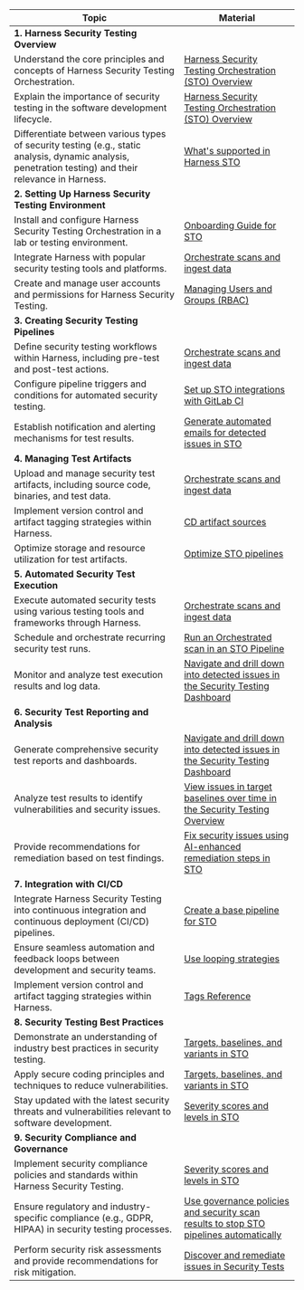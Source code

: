 | Topic                                                                                                                                                  | Material                                                                                                                                                                                                                     |
| ------------------------------------------------------------------------------------------------------------------------------------------------------ | ---------------------------------------------------------------------------------------------------------------------------------------------------------------------------------------------------------------------------- |
| **1. Harness Security Testing Overview**  | |
| Understand the core principles and concepts of Harness Security Testing Orchestration.                                                                 | [Harness Security Testing Orchestration (STO) Overview](https://developer.harness.io/docs/security-testing-orchestration/get-started/overview)                                                                               |
| Explain the importance of security testing in the software development lifecycle.                                                                      | [Harness Security Testing Orchestration (STO) Overview](https://developer.harness.io/docs/security-testing-orchestration/get-started/overview)                                                                               |
| Differentiate between various types of security testing (e.g., static analysis, dynamic analysis, penetration testing) and their relevance in Harness. | [What's supported in Harness STO](https://developer.harness.io/docs/security-testing-orchestration/whats-supported)                                                                                                          |
| **2. Setting Up Harness Security Testing Environment**| |
| Install and configure Harness Security Testing Orchestration in a lab or testing environment.                                                          | [Onboarding Guide for STO](https://developer.harness.io/docs/security-testing-orchestration/get-started/onboarding-guide)                                                                                                    |
| Integrate Harness with popular security testing tools and platforms.                                                                                   | [Orchestrate scans and ingest data](https://developer.harness.io/docs/category/orchestrate-scans-and-ingest-data)                                                                                                            |
| Create and manage user accounts and permissions for Harness Security Testing.                                                                          | [Managing Users and Groups (RBAC)](https://developer.harness.io/docs/first-gen/firstgen-platform/security/access-management-howtos/users-and-permissions/)                                                                   |
| **3. Creating Security Testing Pipelines**  |  |
| Define security testing workflows within Harness, including pre-test and post-test actions.                                                            | [Orchestrate scans and ingest data](https://developer.harness.io/docs/category/orchestrate-scans-and-ingest-data)                                                                                                            |
| Configure pipeline triggers and conditions for automated security testing.                                                                             | [Set up STO integrations with GitLab CI](https://developer.harness.io/tutorials/security-tests/gitlab-ci-integration/)                                                                                                       |
| Establish notification and alerting mechanisms for test results.                                                                                       | [Generate automated emails for detected issues in STO](https://developer.harness.io/docs/security-testing-orchestration/use-sto/view-and-troubleshoot-vulnerabilities/email-notifications)                                   |
| **4. Managing Test Artifacts** | |
| Upload and manage security test artifacts, including source code, binaries, and test data.                                                             | [Orchestrate scans and ingest data](https://developer.harness.io/docs/category/orchestrate-scans-and-ingest-data)                                                                                                            |
| Implement version control and artifact tagging strategies within Harness.                                                                              | [CD artifact sources](https://developer.harness.io/docs/continuous-delivery/x-platform-cd-features/services/artifact-sources/)                                                                                               |
| Optimize storage and resource utilization for test artifacts.                                                                                          | [Optimize STO pipelines](https://developer.harness.io/docs/security-testing-orchestration/use-sto/set-up-sto-pipelines/optimize-sto-pipelines/)                                                                              |
| **5. Automated Security Test Execution** |  |
| Execute automated security tests using various testing tools and frameworks through Harness.                                                           | [Orchestrate scans and ingest data](https://developer.harness.io/docs/category/orchestrate-scans-and-ingest-data)                                                                                                            |
| Schedule and orchestrate recurring security test runs.                                                                                                 | [Run an Orchestrated scan in an STO Pipeline](https://developer.harness.io/docs/security-testing-orchestration/use-sto/orchestrate-and-ingest/run-an-orchestrated-scan-in-sto)                                               |
| Monitor and analyze test execution results and log data.                                                                                               | [Navigate and drill down into detected issues in the Security Testing Dashboard](https://developer.harness.io/docs/security-testing-orchestration/use-sto/view-and-troubleshoot-vulnerabilities/security-testing-dashboard)  |
| **6. Security Test Reporting and Analysis**  |   |
| Generate comprehensive security test reports and dashboards.                                                                                           | [Navigate and drill down into detected issues in the Security Testing Dashboard](https://developer.harness.io/docs/security-testing-orchestration/use-sto/view-and-troubleshoot-vulnerabilities/security-testing-dashboard)  |
| Analyze test results to identify vulnerabilities and security issues.                                                                                  | [View issues in target baselines over time in the Security Testing Overview](https://developer.harness.io/docs/security-testing-orchestration/use-sto/view-and-troubleshoot-vulnerabilities/sto-overview)                    |
| Provide recommendations for remediation based on test findings.                                                                                        | [Fix security issues using AI-enhanced remediation steps in STO](https://developer.harness.io/docs/security-testing-orchestration/use-sto/view-and-troubleshoot-vulnerabilities/ai-based-remediations)                       |
| **7. Integration with CI/CD**  |  |
| Integrate Harness Security Testing into continuous integration and continuous deployment (CI/CD) pipelines.                                            | [Create a base pipeline for STO](https://developer.harness.io/docs/security-testing-orchestration/get-started/onboarding-guide#create-a-base-pipeline-for-sto)                                                               |
| Ensure seamless automation and feedback loops between development and security teams.                                                                  | [Use looping strategies](https://developer.harness.io/docs/platform/pipelines/looping-strategies/looping-strategies-matrix-repeat-and-parallelism/)                                                                          |
| Implement version control and artifact tagging strategies within Harness.                                                                              |  [Tags Reference](https://developer.harness.io/docs/platform/references/tags-reference/)                            |
| **8. Security Testing Best Practices** |  |
| Demonstrate an understanding of industry best practices in security testing.                                                                           | [Targets, baselines, and variants in STO](https://developer.harness.io/docs/security-testing-orchestration/get-started/key-concepts/targets-and-baselines)    |
| Apply secure coding principles and techniques to reduce vulnerabilities.                                                                               | [Targets, baselines, and variants in STO](https://developer.harness.io/docs/security-testing-orchestration/get-started/key-concepts/targets-and-baselines)                                                                   |
| Stay updated with the latest security threats and vulnerabilities relevant to software development.                                                    | [Severity scores and levels in STO](https://developer.harness.io/docs/security-testing-orchestration/get-started/key-concepts/severities)                                                                                    |
| **9. Security Compliance and Governance** | |
| Implement security compliance policies and standards within Harness Security Testing.                                                                  | [Severity scores and levels in STO](https://developer.harness.io/docs/security-testing-orchestration/get-started/key-concepts/severities)                                                                                    |
| Ensure regulatory and industry-specific compliance (e.g., GDPR, HIPAA) in security testing processes.                                                  | [Use governance policies and security scan results to stop STO pipelines automatically](https://developer.harness.io/docs/security-testing-orchestration/use-sto/stop-builds-based-on-scan-results/stop-pipelines-using-opa) |
| Perform security risk assessments and provide recommendations for risk mitigation.                                                                     | [Discover and remediate issues in Security Tests](https://developer.harness.io/docs/security-testing-orchestration/use-sto/view-and-troubleshoot-vulnerabilities/view-scan-results)                                          |
